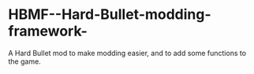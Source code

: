 # HBMF--Hard-Bullet-modding-framework-
A Hard Bullet mod to make modding easier, and to add some functions to the game.

